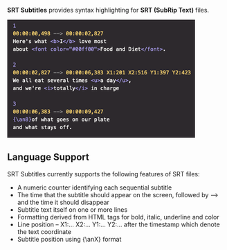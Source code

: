 **SRT Subtitles** provides syntax highlighting for **SRT (SubRip Text)** files.

![](https://github.com/mjuhasz/nova-srt/raw/main/SRT.novaextension/Images/extension/screenshot.png)

## Language Support

SRT Subtitles currently supports the following features of SRT files:

- A numeric counter identifying each sequential subtitle
- The time that the subtitle should appear on the screen, followed by --> and the time it should disappear
- Subtitle text itself on one or more lines
- Formatting derived from HTML tags for bold, italic, underline and color
- Line position – X1:… X2:… Y1:… Y2:… after the timestamp which denote the text coordinate
- Subtitle position using {\anX} format